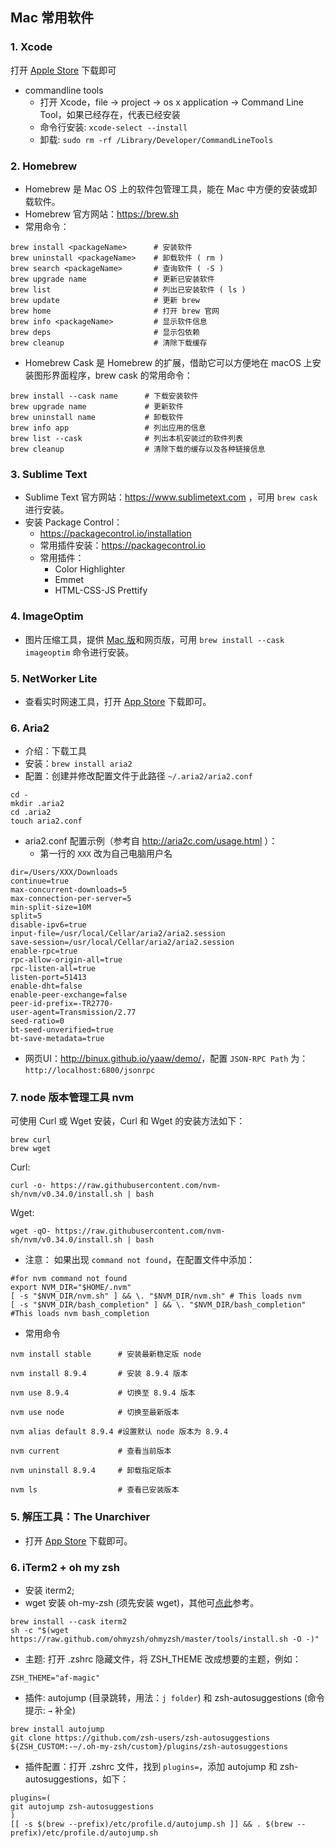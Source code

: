 ## Mac 常用软件
### 1. Xcode
打开 <a href="https://apps.apple.com/cn/app/xcode/id497799835?mt=12">Apple Store</a> 下载即可
* commandline tools
    - 打开 Xcode，file -> project -> os x application -> Command Line
Tool，如果已经存在，代表已经安装
    - 命令行安装:  `xcode-select --install`
    - 卸载: `sudo rm -rf /Library/Developer/CommandLineTools`

### 2. Homebrew
* Homebrew 是 Mac OS 上的软件包管理工具，能在 Mac 中方便的安装或卸载软件。
* Homebrew 官方网站：https://brew.sh
* 常用命令：
```
brew install <packageName>      # 安装软件
brew uninstall <packageName>    # 卸载软件 ( rm )
brew search <packageName>       # 查询软件 ( -S )
brew upgrade name               # 更新已安装软件
brew list                       # 列出已安装软件 ( ls )
brew update                     # 更新 brew
brew home                       # 打开 brew 官网
brew info <packageName>         # 显示软件信息
brew deps                       # 显示包依赖
brew cleanup                    # 清除下载缓存
```
* Homebrew Cask 是 Homebrew 的扩展，借助它可以方便地在 macOS 上安装图形界面程序，brew cask 的常用命令：
```
brew install --cask name      # 下载安装软件
brew upgrade name      		  # 更新软件
brew uninstall name    		  # 卸载软件
brew info app          		  # 列出应用的信息
brew list --cask              # 列出本机安装过的软件列表
brew cleanup           		  # 清除下载的缓存以及各种链接信息
```

### 3. Sublime Text
* Sublime Text 官方网站：https://www.sublimetext.com ，可用 `brew cask` 进行安装。
* 安装 Package Control：
	+ https://packagecontrol.io/installation
	+ 常用插件安装：https://packagecontrol.io
	+ 常用插件：
		* Color Highlighter
		* Emmet
		* HTML-CSS-JS Prettify

### 4. ImageOptim
* 图片压缩工具，提供 <a href="https://imageoptim.com/mac">Mac 版</a>和网页版，可用 `brew install --cask imageoptim` 命令进行安装。

### 5. NetWorker Lite
* 查看实时网速工具，打开 <a href="https://apps.apple.com/cn/app/networker-lite/id1228738830?mt=12">App Store</a> 下载即可。

### 6. Aria2
* 介绍：下载工具
* 安装：`brew install aria2`
* 配置：创建并修改配置文件于此路径 `~/.aria2/aria2.conf`
```
cd -
mkdir .aria2
cd .aria2
touch aria2.conf
```
* aria2.conf 配置示例（参考自 <a href="http://aria2c.com/usage.html">http://aria2c.com/usage.html</a> ）：
	- 第一行的 `XXX` 改为自己电脑用户名
```
dir=/Users/XXX/Downloads
continue=true
max-concurrent-downloads=5
max-connection-per-server=5
min-split-size=10M
split=5
disable-ipv6=true
input-file=/usr/local/Cellar/aria2/aria2.session
save-session=/usr/local/Cellar/aria2/aria2.session
enable-rpc=true
rpc-allow-origin-all=true
rpc-listen-all=true
listen-port=51413
enable-dht=false
enable-peer-exchange=false
peer-id-prefix=-TR2770-
user-agent=Transmission/2.77
seed-ratio=0
bt-seed-unverified=true
bt-save-metadata=true
```
* 网页UI：<a href="http://binux.github.io/yaaw/demo/">http://binux.github.io/yaaw/demo/</a>，配置 `JSON-RPC Path` 为：`http://localhost:6800/jsonrpc`

### 7. node 版本管理工具 nvm
可使用 Curl 或 Wget 安装，Curl 和 Wget 的安装方法如下：
```
brew curl
brew wget
```
Curl:
```
curl -o- https://raw.githubusercontent.com/nvm-sh/nvm/v0.34.0/install.sh | bash
```
Wget:
```
wget -qO- https://raw.githubusercontent.com/nvm-sh/nvm/v0.34.0/install.sh | bash
```
* 注意：
如果出现 `command not found`，在配置文件中添加：
```
#for nvm command not found
export NVM_DIR="$HOME/.nvm"
[ -s "$NVM_DIR/nvm.sh" ] && \. "$NVM_DIR/nvm.sh" # This loads nvm
[ -s "$NVM_DIR/bash_completion" ] && \. "$NVM_DIR/bash_completion" #This loads nvm bash_completion
```

* 常用命令

```
nvm install stable      # 安装最新稳定版 node

nvm install 8.9.4       # 安装 8.9.4 版本

nvm use 8.9.4           # 切换至 8.9.4 版本

nvm use node            # 切换至最新版本

nvm alias default 8.9.4 #设置默认 node 版本为 8.9.4

nvm current             # 查看当前版本

nvm uninstall 8.9.4     # 卸载指定版本

nvm ls                  # 查看已安装版本
```

### 5. 解压工具：The Unarchiver
* 打开 <a href="https://apps.apple.com/cn/app/the-unarchiver/id425424353?mt=12">App Store</a> 下载即可。

### 6. iTerm2 + oh my zsh
* 安装 iterm2; 
* wget 安装 oh-my-zsh (须先安装 wget)，其他可<a href="https://ohmyz.sh/#install">点此</a>参考。
```
brew install --cask iterm2
sh -c "$(wget https://raw.github.com/ohmyzsh/ohmyzsh/master/tools/install.sh -O -)"
```
* 主题: 打开 .zshrc 隐藏文件，将 ZSH_THEME 改成想要的主题，例如：
```
ZSH_THEME="af-magic"
```
* 插件: 
autojump (目录跳转，用法：`j folder`) 和 zsh-autosuggestions (命令提示: `→` 补全)
```
brew install autojump
git clone https://github.com/zsh-users/zsh-autosuggestions ${ZSH_CUSTOM:-~/.oh-my-zsh/custom}/plugins/zsh-autosuggestions
```
* 插件配置：打开 .zshrc 文件，找到 `plugins=`，添加 autojump 和 zsh-autosuggestions，如下：
```
plugins=(
git autojump zsh-autosuggestions
)
[[ -s $(brew --prefix)/etc/profile.d/autojump.sh ]] && . $(brew --prefix)/etc/profile.d/autojump.sh
```